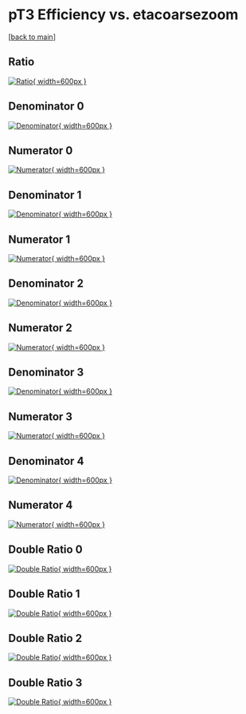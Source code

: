 # pT3 Efficiency vs. etacoarsezoom

[[back to main](./)]



## Ratio

[![Ratio](../mtv/var/pT3_vtr_321_-1_eff_etacoarsezoom.png){ width=600px }](../mtv/var/pT3_vtr_321_-1_eff_etacoarsezoom.pdf)

## Denominator 0

[![Denominator](../mtv/den/pT3_vtr_321_-1_eff_etacoarsezoom_den0.png){ width=600px }](../mtv/den/pT3_vtr_321_-1_eff_etacoarsezoom_den0.pdf)

## Numerator 0

[![Numerator](../mtv/num/pT3_vtr_321_-1_eff_etacoarsezoom_num0.png){ width=600px }](../mtv/num/pT3_vtr_321_-1_eff_etacoarsezoom_num0.pdf)

## Denominator 1

[![Denominator](../mtv/den/pT3_vtr_321_-1_eff_etacoarsezoom_den1.png){ width=600px }](../mtv/den/pT3_vtr_321_-1_eff_etacoarsezoom_den1.pdf)

## Numerator 1

[![Numerator](../mtv/num/pT3_vtr_321_-1_eff_etacoarsezoom_num1.png){ width=600px }](../mtv/num/pT3_vtr_321_-1_eff_etacoarsezoom_num1.pdf)

## Denominator 2

[![Denominator](../mtv/den/pT3_vtr_321_-1_eff_etacoarsezoom_den2.png){ width=600px }](../mtv/den/pT3_vtr_321_-1_eff_etacoarsezoom_den2.pdf)

## Numerator 2

[![Numerator](../mtv/num/pT3_vtr_321_-1_eff_etacoarsezoom_num2.png){ width=600px }](../mtv/num/pT3_vtr_321_-1_eff_etacoarsezoom_num2.pdf)

## Denominator 3

[![Denominator](../mtv/den/pT3_vtr_321_-1_eff_etacoarsezoom_den3.png){ width=600px }](../mtv/den/pT3_vtr_321_-1_eff_etacoarsezoom_den3.pdf)

## Numerator 3

[![Numerator](../mtv/num/pT3_vtr_321_-1_eff_etacoarsezoom_num3.png){ width=600px }](../mtv/num/pT3_vtr_321_-1_eff_etacoarsezoom_num3.pdf)

## Denominator 4

[![Denominator](../mtv/den/pT3_vtr_321_-1_eff_etacoarsezoom_den4.png){ width=600px }](../mtv/den/pT3_vtr_321_-1_eff_etacoarsezoom_den4.pdf)

## Numerator 4

[![Numerator](../mtv/num/pT3_vtr_321_-1_eff_etacoarsezoom_num4.png){ width=600px }](../mtv/num/pT3_vtr_321_-1_eff_etacoarsezoom_num4.pdf)

## Double Ratio 0

[![Double Ratio](../mtv/ratio/pT3_vtr_321_-1_eff_etacoarsezoom_ratio0.png){ width=600px }](../mtv/ratio/pT3_vtr_321_-1_eff_etacoarsezoom_ratio0.pdf)

## Double Ratio 1

[![Double Ratio](../mtv/ratio/pT3_vtr_321_-1_eff_etacoarsezoom_ratio1.png){ width=600px }](../mtv/ratio/pT3_vtr_321_-1_eff_etacoarsezoom_ratio1.pdf)

## Double Ratio 2

[![Double Ratio](../mtv/ratio/pT3_vtr_321_-1_eff_etacoarsezoom_ratio2.png){ width=600px }](../mtv/ratio/pT3_vtr_321_-1_eff_etacoarsezoom_ratio2.pdf)

## Double Ratio 3

[![Double Ratio](../mtv/ratio/pT3_vtr_321_-1_eff_etacoarsezoom_ratio3.png){ width=600px }](../mtv/ratio/pT3_vtr_321_-1_eff_etacoarsezoom_ratio3.pdf)

